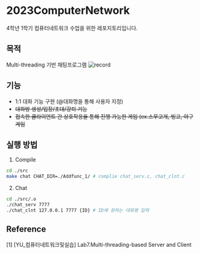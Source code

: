 # 2023ComputerNetwork
4학년 1학기 컴퓨터네트워크 수업을 위한 레포지토리입니다.

## 목적
Multi-threading 기반 채팅프로그램
![record](https://github.com/YunaOI08/2023ComputerNetwork/assets/87895999/0b8399f0-16ee-4a6f-a796-aff15ea16336)


## 기능
- 1:1 대화 기능 구현 (@대화명을 통해 사용자 지정)
- ~~대화방 생성/입장/초대/강퇴 기능~~
- ~~접속한 클라이언트 간 상호작용을 통해 진행 가능한 게임 (ex.스무고개, 빙고, 야구게임~~


## 실행 방법
1. Compile
```bash
cd ./src
make chat CHAT_DIR=./Addfunc_1/ # complie chat_serv.c, chat_clnt.c
```
2. Chat
```bash
cd ./src/.o
./chat_serv 7777
./chat_clnt 127.0.0.1 7777 {ID} # ID에 원하는 대화명 입력
```

## Reference
[1] [YU_컴퓨터네트워크및실습] Lab7.Multi-threading-based Server and Client
